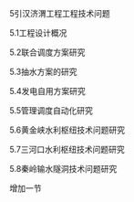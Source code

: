 5引汉济渭工程工程技术问题  

5.1工程设计概况  

5.2联合调度方案研究  

5.3抽水方案的研究  

5.4发电自用方案研究  

5.5管理调度自动化研究  

5.6黄金峡水利枢纽技术问题研究  

5.7三河口水利枢纽技术问题研究  

5.8秦岭输水隧洞技术问题研究  

增加一节